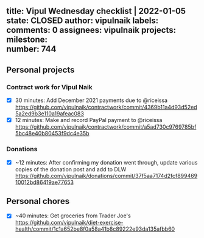 title:	Vipul Wednesday checklist | 2022-01-05
state:	CLOSED
author:	vipulnaik
labels:	
comments:	0
assignees:	vipulnaik
projects:	
milestone:	
number:	744
--
## Personal projects

### Contract work for Vipul Naik

- [x] 30 minutes: Add December 2021 payments due to @riceissa https://github.com/vipulnaik/contractwork/commit/4369b11a4d93d52ed5a2ed9b3e110a19afeac083
- [x] 12 minutes: Make and record PayPal payment to @riceissa https://github.com/vipulnaik/contractwork/commit/a5ad730c9769785bf5bc48e40b80453f9dc4e35b 

### Donations

- [x] ~12 minutes: After confirming my donation went through, update various copies of the donation post and add to DLW https://github.com/vipulnaik/donations/commit/37f5aa7174d2fcf89946910012bd86419ae77653

## Personal chores

- [x] ~40 minutes: Get groceries from Trader Joe's https://github.com/vipulnaik/diet-exercise-health/commit/1c1a652be8f0a58a41b8c89222e93da135afbb60
